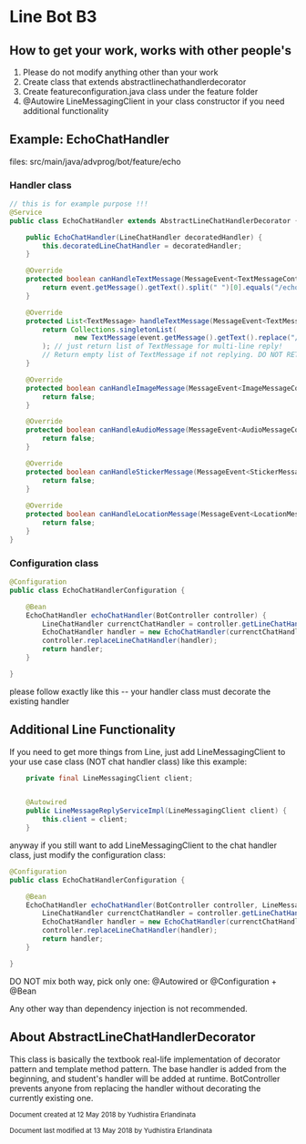 # Line Bot B3

## How to get your work, works with other people's
1. Please do not modify anything other than your work
2. Create class that extends abstractlinechathandlerdecorator
3. Create featureconfiguration.java class under the feature folder
4. @Autowire LineMessagingClient in your class constructor if you need additional functionality

## Example: EchoChatHandler
files: src/main/java/advprog/bot/feature/echo

### Handler class
```java
// this is for example purpose !!!
@Service
public class EchoChatHandler extends AbstractLineChatHandlerDecorator {

    public EchoChatHandler(LineChatHandler decoratedHandler) {
        this.decoratedLineChatHandler = decoratedHandler;
    }

    @Override
    protected boolean canHandleTextMessage(MessageEvent<TextMessageContent> event) {
        return event.getMessage().getText().split(" ")[0].equals("/echo");
    }

    @Override
    protected List<TextMessage> handleTextMessage(MessageEvent<TextMessageContent> event) {
        return Collections.singletonList(
                new TextMessage(event.getMessage().getText().replace("/echo", ""))
        ); // just return list of TextMessage for multi-line reply!
        // Return empty list of TextMessage if not replying. DO NOT RETURN NULL!!!
    }

    @Override
    protected boolean canHandleImageMessage(MessageEvent<ImageMessageContent> event) {
        return false;
    }

    @Override
    protected boolean canHandleAudioMessage(MessageEvent<AudioMessageContent> event) {
        return false;
    }

    @Override
    protected boolean canHandleStickerMessage(MessageEvent<StickerMessageContent> event) {
        return false;
    }
    
    @Override
    protected boolean canHandleLocationMessage(MessageEvent<LocationMessageContent> event) {
        return false;
    }
}

```

### Configuration class
```java
@Configuration
public class EchoChatHandlerConfiguration {

    @Bean
    EchoChatHandler echoChatHandler(BotController controller) {
        LineChatHandler currenctChatHandler = controller.getLineChatHandler();
        EchoChatHandler handler = new EchoChatHandler(currenctChatHandler);
        controller.replaceLineChatHandler(handler);
        return handler;
    }

}

```
please follow exactly like this -- your handler class must decorate the existing handler

## Additional Line Functionality
If you need to get more things from Line, just add LineMessagingClient to your use case class (NOT chat handler class) like this example:
```java
    private final LineMessagingClient client;


    @Autowired
    public LineMessageReplyServiceImpl(LineMessagingClient client) {
        this.client = client;
    }
```

anyway if you still want to add LineMessagingClient to the chat handler class, just modify the configuration class:
```java
@Configuration
public class EchoChatHandlerConfiguration {

    @Bean
    EchoChatHandler echoChatHandler(BotController controller, LineMessagingClient client) {
        LineChatHandler currenctChatHandler = controller.getLineChatHandler();
        EchoChatHandler handler = new EchoChatHandler(currenctChatHandler, client);
        controller.replaceLineChatHandler(handler);
        return handler;
    }

}
```
DO NOT mix both way, pick only one: @Autowired or @Configuration + @Bean

Any other way than dependency injection is not recommended.


## About AbstractLineChatHandlerDecorator
This class is basically the textbook real-life implementation of decorator pattern and template method pattern.
The base handler is added from the beginning, and student's handler will be added at runtime. BotController prevents anyone
from replacing the handler without decorating the currently existing one.


<sub>Document created at 12 May 2018 by Yudhistira Erlandinata</sub>

<sub>Document last modified at 13 May 2018 by Yudhistira Erlandinata</sub>
